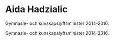 # Aida Hadzialic

Gymnasie- och kunskapslyftsminister 2014-2016.

Gymnasie- och kunskapslyftsminister 2014-2016.

